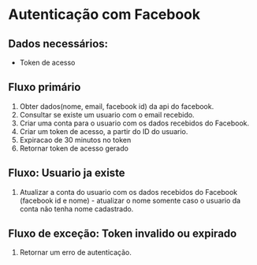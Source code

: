 # Autenticação com Facebook

## Dados necessários:
* Token de acesso

## Fluxo primário
1. Obter dados(nome, email, facebook id) da api do facebook.
2. Consultar se existe um usuario com o email recebido.
3. Criar uma conta para o usuario com os dados recebidos do Facebook.
4. Criar um token de acesso, a partir do ID do usuario.
5. Expiracao de 30 minutos no token
6. Retornar token de acesso gerado

## Fluxo: Usuario ja existe
1. Atualizar a conta do usuario com os dados recebidos do Facebook (facebook id e nome) - atualizar o nome somente caso o usuario da conta não tenha nome cadastrado.

## Fluxo de exceção: Token invalido ou expirado
1. Retornar um erro de autenticação.
